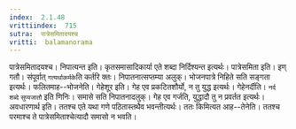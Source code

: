 ```yaml
---
index:  2.1.48
vrittiindex:  715
sutra:  पात्रेसमितादयश्च
vritti:  balamanorama 
---
```


पात्रेसमितादयश्च। निपात्यन्त इति। कृतसमासादिकार्या एते शब्दा निर्दिश्यन्त इत्यर्थः। पात्रेसमिता इति। इण् गतौ। संपूर्वात् `गत्यर्थाकर्मके`ति कर्तरि क्तः। निपातनात्सप्तम्या अलुक्। भोजनपात्रे निहिते सति सङ्गता इत्यर्थः। फलितमाह--भोजनेति। गेहेशूर इति। गेह एव प्रकटितशौर्यो, न तु युद्ध इत्यर्थः। गेहेनर्दीति। `नर्द शब्दे` `सुप्यजातौ` इति णिनिः। समासे सति निपातनादलुक्। गेह एव गर्जति, युद्धादौ तु न प्रवर्तत इत्यर्थः। अवधारणार्थ इति। ततश्च एते यथा गणे पठितास्तथैव भवन्तीत्यर्थः। ततः किमित्यत आह--तेनेति। ततश्च परमाश्च ते पात्रेसमिताश्चेत्यादौ समासो न भवति। 

